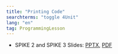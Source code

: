 ```yaml
---
title: "Printing Code"
searchterms: "toggle 4Unit"
lang: "en"
tag: ProgrammingLesson
---
```

 <ul>
 <li class="ng-binding">SPIKE 2 and SPIKE 3 Slides:
 <a href="ProgrammingLessons/PrintingCode.pptx">PPTX</a>,
 <a href="ProgrammingLessons/PrintingCode.pdf">PDF</a>
 </li>

 </ul>
